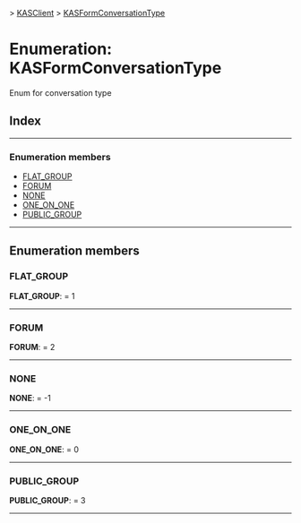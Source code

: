[](../README.md) > [KASClient](../modules/kasclient.md) > [KASFormConversationType](../enums/kasclient.kasformconversationtype.md)

# Enumeration: KASFormConversationType

Enum for conversation type

## Index

---

### Enumeration members

* [FLAT_GROUP](kasclient.kasformconversationtype.md#flat_group)
* [FORUM](kasclient.kasformconversationtype.md#forum)
* [NONE](kasclient.kasformconversationtype.md#none)
* [ONE_ON_ONE](kasclient.kasformconversationtype.md#one_on_one)
* [PUBLIC_GROUP](kasclient.kasformconversationtype.md#public_group)

---

## Enumeration members

<a id="flat_group"></a>

###  FLAT_GROUP

**FLAT_GROUP**:  = 1

___
<a id="forum"></a>

###  FORUM

**FORUM**:  = 2

___
<a id="none"></a>

###  NONE

**NONE**:  =  -1

___
<a id="one_on_one"></a>

###  ONE_ON_ONE

**ONE_ON_ONE**:  = 0

___
<a id="public_group"></a>

###  PUBLIC_GROUP

**PUBLIC_GROUP**:  = 3

___

